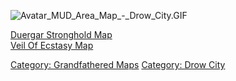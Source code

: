 ![](Avatar_MUD_Area_Map_-_Drow_City.GIF "Avatar_MUD_Area_Map_-_Drow_City.GIF")

[Duergar Stronghold Map](Duergar_Stronghold_Map "wikilink")  
[Veil Of Ecstasy Map](Veil_Of_Ecstasy_Map "wikilink")  

[Category: Grandfathered Maps](Category:_Grandfathered_Maps "wikilink")
[Category: Drow City](Category:_Drow_City "wikilink")
